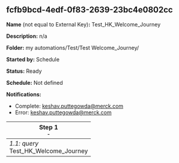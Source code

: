 ## fcfb9bcd-4edf-0f83-2639-23bc4e0802cc

**Name** (not equal to External Key)**:** Test_HK_Welcome_Journey

**Description:** n/a

**Folder:** my automations/Test/Test Welcome_Journey/

**Started by:** Schedule

**Status:** Ready

**Schedule:** Not defined

**Notifications:**

* Complete: keshav.puttegowda@merck.com
* Error: keshav.puttegowda@merck.com

| Step 1<br>_<small>-</small>_ |
| --- |
| _1.1: query_<br>Test_HK_Welcome_Journey |
